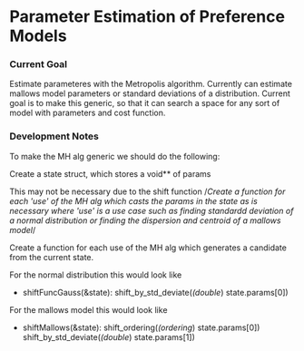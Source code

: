 # Parameter Estimation of Preference Models

### Current Goal

Estimate parameteres with the Metropolis algorithm. Currently can estimate mallows model parameters or standard deviations of a distribution. Current goal is to make this generic, so that it can search a space for any sort of model with parameters and cost function.

### Development Notes

To make the MH alg generic we should do the following:

Create a state struct, which stores a void** of params

This may not be necessary due to the shift function
/*Create a function for each 'use' of the MH alg which casts the params in the state as is necessary where 'use' is a use case such as finding standardd deviation of a normal distribution or finding the dispersion and centroid of a mallows model*/

Create a function for each use of the MH alg which generates a candidate from the current state.

For the normal distribution this would look like
- shiftFuncGauss(&state):
    shift_by_std_deviate(*(double*) state.params[0])

For the mallows model this would look like
- shiftMallows(&state):
    shift_ordering(*(ordering*) state.params[0])
    shift_by_std_deviate(*(double*) state.params[1])
